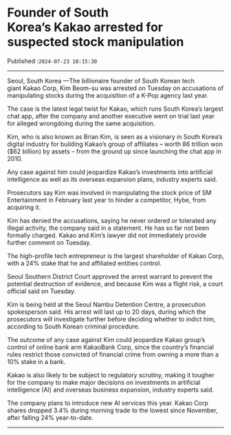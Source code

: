 # Founder of South Korea’s Kakao arrested for suspected stock manipulation

Published :`2024-07-23 10:15:30`

---

Seoul, South Korea —The billionaire founder of South Korean tech giant Kakao Corp, Kim Beom-su was arrested on Tuesday on accusations of manipulating stocks during the acquisition of a K-Pop agency last year.

The case is the latest legal twist for Kakao, which runs South Korea’s largest chat app, after the company and another executive went on trial last year for alleged wrongdoing during the same acquisition.

Kim, who is also known as Brian Kim, is seen as a visionary in South Korea’s digital industry for building Kakao’s group of affiliates – worth 86 trillion won ($62 billion) by assets – from the ground up since launching the chat app in 2010.

Any case against him could jeopardize Kakao’s investments into artificial intelligence as well as its overseas expansion plans, industry experts said.

Prosecutors say Kim was involved in manipulating the stock price of SM Entertainment in February last year to hinder a competitor, Hybe, from acquiring it.

Kim has denied the accusations, saying he never ordered or tolerated any illegal activity, the company said in a statement. He has so far not been formally charged. Kakao and Kim’s lawyer did not immediately provide further comment on Tuesday.

The high-profile tech entrepreneur is the largest shareholder of Kakao Corp, with a 24% stake that he and affiliated entities control.

Seoul Southern District Court approved the arrest warrant to prevent the potential destruction of evidence, and because Kim was a flight risk, a court official said on Tuesday.

Kim is being held at the Seoul Nambu Detention Centre, a prosecution spokesperson said. His arrest will last up to 20 days, during which the prosecutors will investigate further before deciding whether to indict him, according to South Korean criminal procedure.

The outcome of any case against Kim could jeopardize Kakao group’s control of online bank arm KakaoBank Corp, since the country’s financial rules restrict those convicted of financial crime from owning a more than a 10% stake in a bank.

Kakao is also likely to be subject to regulatory scrutiny, making it tougher for the company to make major decisions on investments in artificial intelligence (AI) and overseas business expansion, industry experts said.

The company plans to introduce new AI services this year. Kakao Corp shares dropped 3.4% during morning trade to the lowest since November, after falling 24% year-to-date.

---

